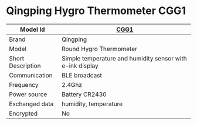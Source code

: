 # Qingping Hygro Thermometer CGG1

|Model Id|[CGG1](https://github.com/theengs/decoder/blob/development/src/devices/CGG1_json.h)|
|-|-|
|Brand|Qingping|
|Model|Round Hygro Thermometer|
|Short Description|Simple temperature and humidity sensor with e-ink display|
|Communication|BLE broadcast|
|Frequency|2.4Ghz|
|Power source|Battery CR2430|
|Exchanged data|humidity, temperature|
|Encrypted|No|
